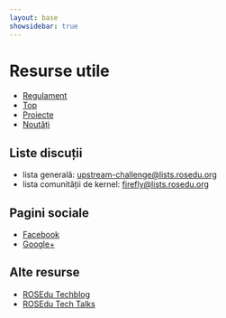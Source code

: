 ```yaml
---
layout: base
showsidebar: true
---
```


# Resurse utile

* [Regulament][reg]
* [Top][contrib]
* [Proiecte][proj]
* [Noutăți][news]

## Liste discuții

* lista generală: [upstream-challenge@lists.rosedu.org][uc]
* lista comunității de kernel: [firefly@lists.rosedu.org][firefly]

## Pagini sociale

* [Facebook][fb]
* [Google+][gp]

## Alte resurse

* [ROSEdu Techblog][techblog]
* [ROSEdu Tech Talks][talks]

[ed1]: http://elf.cs.pub.ro/so/wiki/upstream-challenge "Upstream Challenge v0"
[reg]: regulament "Regulament"
[res]: res "Resurse utile"
[contrib]: contrib "Statistici contribuții"
[proj]: projects "Proiecte propuse"
[news]: news "Noutăți"
[root]: / "Upstream Challenge"
[fb]: https://www.facebook.com/UpstreamChallenge "Facebook Page"
[gp]: https://plus.google.com/u/0/b/113601665378127579242/113601665378127579242/posts "Google +"
[uc]: mailto:upstream-challenge@lists.rosedu.org "mailto:upstream-challenge@lists.rosedu.org"
[firefly]: mailto:firefly@lists.rosedu.org "mailto:firefly@lists.rosedu.org"
[techblog]: http://techblog.rosedu.org/ "ROSEdu Techblog"
[talks]: http://talks.rosedu.org/ "ROSEdu Tech Talks"
